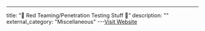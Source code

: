 ---
title: "🏮 Red Teaming/Penetration Testing Stuff 🏮"
description: ""
external_category: "Miscellaneous"
---[Visit Website](https://github.com/rmusser01/Infosec_Reference/blob/master/Draft/RT.md)

